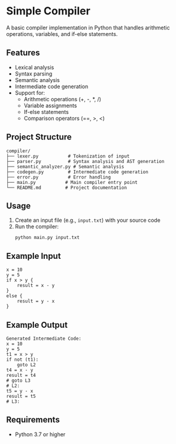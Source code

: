 # Simple Compiler

A basic compiler implementation in Python that handles arithmetic operations, variables, and if-else statements.

## Features

- Lexical analysis
- Syntax parsing
- Semantic analysis
- Intermediate code generation
- Support for:
  - Arithmetic operations (+, -, *, /)
  - Variable assignments
  - If-else statements
  - Comparison operators (==, >, <)

## Project Structure

```
compiler/
├── lexer.py           # Tokenization of input
├── parser.py          # Syntax analysis and AST generation
├── semantic_analyzer.py # Semantic analysis
├── codegen.py         # Intermediate code generation
├── error.py           # Error handling
├── main.py           # Main compiler entry point
└── README.md         # Project documentation
```

## Usage

1. Create an input file (e.g., `input.txt`) with your source code
2. Run the compiler:
   ```
   python main.py input.txt
   ```

## Example Input

```
x = 10
y = 5
if x > y {
    result = x - y
}   
else {
    result = y - x
}
```

## Example Output

```
Generated Intermediate Code:
x = 10
y = 5
t1 = x > y
if not (t1):
    goto L2
t4 = x - y
result = t4
# goto L3
# L2:
t5 = y - x
result = t5
# L3:
```

## Requirements

- Python 3.7 or higher
